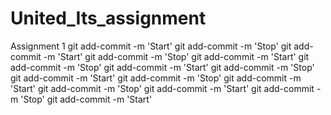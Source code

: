 # United_Its_assignment
Assignment 1
git add-commit -m 'Start'
git add-commit -m 'Stop'
git add-commit -m 'Start'
git add-commit -m 'Stop'
git add-commit -m 'Start'
git add-commit -m 'Stop'
git add-commit -m 'Start'
git add-commit -m 'Stop'
git add-commit -m 'Start'
git add-commit -m 'Stop'
git add-commit -m 'Start'
git add-commit -m 'Stop'
git add-commit -m 'Start'
git add-commit -m 'Stop'
git add-commit -m 'Start'
